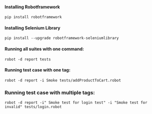#### Installing Robotframework
    pip install robotframework
#### Installing Selenium Library
    pip install --upgrade robotframework-seleniumlibrary
#### Running all suites with one command:  
    robot -d report tests
#### Running test case with one tag:
    robot -d report -i Smoke tests/addProductToCart.robot
### Running test case with multiple tags:
    robot -d report -i" Smoke test for login test" -i "Smoke test for invalid" tests/login.robot





